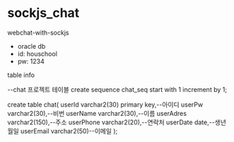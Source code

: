 # sockjs_chat
webchat-with-sockjs

- oracle db
- id: houschool
- pw: 1234

table info

--chat 프로젝트 테이블
create sequence chat_seq start with 1 increment by 1;

create table chat(
userId varchar2(30) primary key,--아이디
userPw varchar2(30),--비번
userName varchar2(30),--이름
userAdres varchar2(150),--주소
userPhone varchar2(20),--연락처
userDate date,--생년월일
userEmail varchar2(50)--이메일 
);
